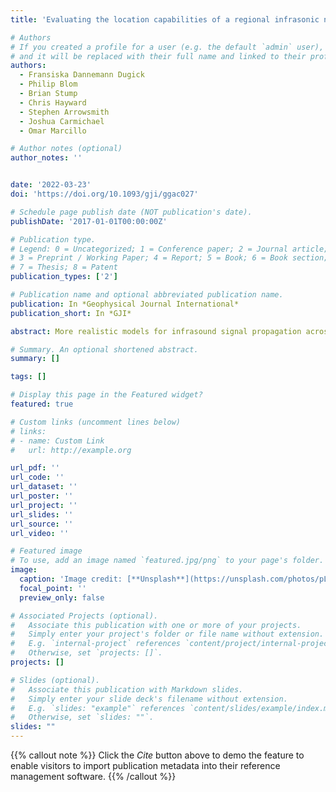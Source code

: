 ```yaml
---
title: 'Evaluating the location capabilities of a regional infrasonic network in Utah, US, using both ray tracing-derived and empirical-derived celerity-range and backazimuth models'

# Authors
# If you created a profile for a user (e.g. the default `admin` user), write the username (folder name) here
# and it will be replaced with their full name and linked to their profile.
authors:
  - Fransiska Dannemann Dugick
  - Philip Blom
  - Brian Stump
  - Chris Hayward
  - Stephen Arrowsmith
  - Joshua Carmichael
  - Omar Marcillo

# Author notes (optional)
author_notes: ''


date: '2022-03-23'
doi: 'https://doi.org/10.1093/gji/ggac027'

# Schedule page publish date (NOT publication's date).
publishDate: '2017-01-01T00:00:00Z'

# Publication type.
# Legend: 0 = Uncategorized; 1 = Conference paper; 2 = Journal article;
# 3 = Preprint / Working Paper; 4 = Report; 5 = Book; 6 = Book section;
# 7 = Thesis; 8 = Patent
publication_types: ['2']

# Publication name and optional abbreviated publication name.
publication: In *Geophysical Journal International*
publication_short: In *GJI*

abstract: More realistic models for infrasound signal propagation across a region can be used to improve the precision and accuracy of spatial and temporal source localization estimates. Motivated by incomplete infrasound event bulletins in the Western US, the location capabilities of a regional infrasonic network of stations located between 84–458 km from the Utah Test and Training Range, Utah, USA, is assessed using a series of near-surface explosive events with complementary ground truth (GT) information. Signal arrival times and backazimuth estimates are determined with an automatic F-statistic based signal detector and manually refined by an analyst. This study represents the first application of three distinct celerity-range and backazimuth models to an extensive suite of realistic signal detections for event location purposes. A singular celerity and backazimuth deviation model was previously constructed using ray tracing analysis based on an extensive archive of historical atmospheric specifications and is applied within this study to test location capabilities. Similarly, a set of multivariate, season and location specific models for celerity and backazimuth are compared to an empirical model that depends on the observations across the infrasound network and the GT events, which accounts for atmospheric propagation variations from source to receiver. Discrepancies between observed and predicted signal celerities result in locations with poor accuracy. Application of the empirical model improves both spatial localization precision and accuracy; all but one location estimates retain the true GT location within the 90 per cent confidence bounds. Average mislocation of the events is 15.49 km and average 90 per cent error ellipse areas are 4141 km2. The empirical model additionally reduces origin time residuals; origin time residuals from the other location models are in excess of 160 s while residuals produced with the empirical model are within 30 s of the true origin time. We demonstrate that event location accuracy is driven by a combination of signal propagation model and the azimuthal gap of detecting stations. A direct relationship between mislocation, error ellipse area and increased station azimuthal gaps indicate that for sparse networks, detection backazimuths may drive location biases over traveltime estimates.

# Summary. An optional shortened abstract.
summary: []

tags: []

# Display this page in the Featured widget?
featured: true

# Custom links (uncomment lines below)
# links:
# - name: Custom Link
#   url: http://example.org

url_pdf: ''
url_code: ''
url_dataset: ''
url_poster: ''
url_project: ''
url_slides: ''
url_source: ''
url_video: ''

# Featured image
# To use, add an image named `featured.jpg/png` to your page's folder.
image:
  caption: 'Image credit: [**Unsplash**](https://unsplash.com/photos/pLCdAaMFLTE)'
  focal_point: ''
  preview_only: false

# Associated Projects (optional).
#   Associate this publication with one or more of your projects.
#   Simply enter your project's folder or file name without extension.
#   E.g. `internal-project` references `content/project/internal-project/index.md`.
#   Otherwise, set `projects: []`.
projects: []

# Slides (optional).
#   Associate this publication with Markdown slides.
#   Simply enter your slide deck's filename without extension.
#   E.g. `slides: "example"` references `content/slides/example/index.md`.
#   Otherwise, set `slides: ""`.
slides: ""
---
```


{{% callout note %}}
Click the _Cite_ button above to demo the feature to enable visitors to import publication metadata into their reference management software.
{{% /callout %}}


